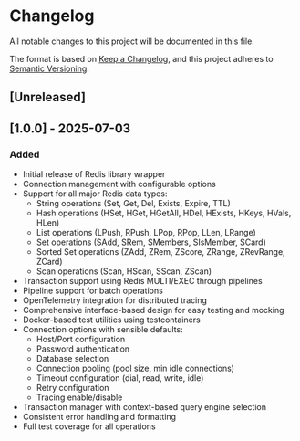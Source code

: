 # Changelog

All notable changes to this project will be documented in this file.

The format is based on [Keep a Changelog](https://keepachangelog.com/en/1.0.0/),
and this project adheres to [Semantic Versioning](https://semver.org/spec/v2.0.0.html).

## [Unreleased]

## [1.0.0] - 2025-07-03

### Added

- Initial release of Redis library wrapper
- Connection management with configurable options
- Support for all major Redis data types:
  - String operations (Set, Get, Del, Exists, Expire, TTL)
  - Hash operations (HSet, HGet, HGetAll, HDel, HExists, HKeys, HVals, HLen)
  - List operations (LPush, RPush, LPop, RPop, LLen, LRange)
  - Set operations (SAdd, SRem, SMembers, SIsMember, SCard)
  - Sorted Set operations (ZAdd, ZRem, ZScore, ZRange, ZRevRange, ZCard)
  - Scan operations (Scan, HScan, SScan, ZScan)
- Transaction support using Redis MULTI/EXEC through pipelines
- Pipeline support for batch operations
- OpenTelemetry integration for distributed tracing
- Comprehensive interface-based design for easy testing and mocking
- Docker-based test utilities using testcontainers
- Connection options with sensible defaults:
  - Host/Port configuration
  - Password authentication
  - Database selection
  - Connection pooling (pool size, min idle connections)
  - Timeout configuration (dial, read, write, idle)
  - Retry configuration
  - Tracing enable/disable
- Transaction manager with context-based query engine selection
- Consistent error handling and formatting
- Full test coverage for all operations
